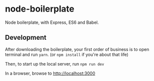 # node-boilerplate
Node boilerplate, with Express, ES6 and Babel.

## Development

After downloading the boilerplate, your first order of business is to open terminal and run `yarn`. (or `npm install` if you're about that life)

Then, to start up the local server, run `npm run dev`

In a browser, browse to [http://localhost:3000](http://localhost:3000)
